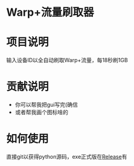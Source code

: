 # Warp+流量刷取器

# 项目说明
输入设备ID以全自动刷取Warp+流量，每18秒刷1GB

# 贡献说明
- 你可以帮我把gui写完(确信
- 或者帮我画个图标啥的

# 如何使用
直接git以获得python源码，exe正式版在[Release](https://github.com/ZeroWolf233/free-warp-plus/releases)有
